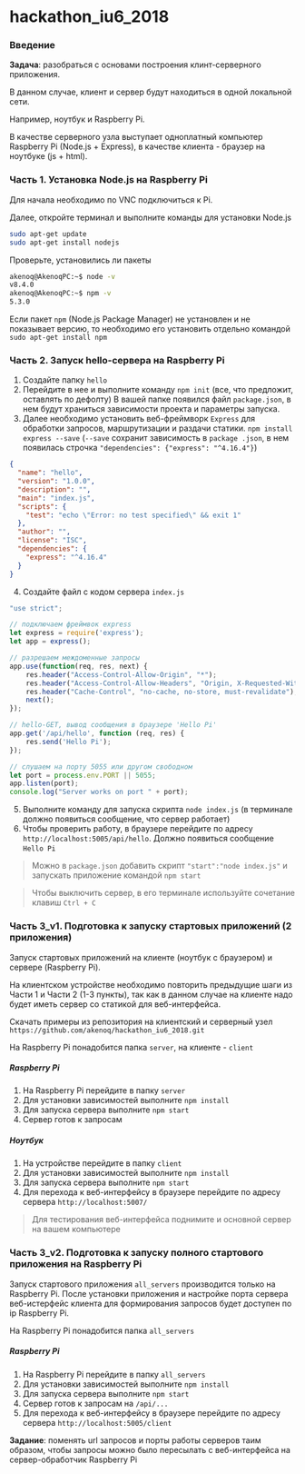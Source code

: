 # hackathon_iu6_2018

### Введение

**Задача**: разобраться с основами построения клинт-серверного приложения.

В данном случае, клиент и сервер будут находиться в одной локальной сети.

Например, ноутбук и Raspberry Pi.

В качестве серверного узла выступает одноплатный компьютер Raspberry Pi (Node.js + Express),
в качестве клиента - браузер на ноутбуке (js + html).

### Часть 1. Установка Node.js на Raspberry Pi

Для начала необходимо по VNC подключиться к Pi.

Далее, откройте терминал и выполните команды для установки Node.js
```sh
sudo apt-get update
sudo apt-get install nodejs
```

Проверьте, установились ли пакеты
```sh
akenoq@AkenoqPC:~$ node -v
v8.4.0
akenoq@AkenoqPC:~$ npm -v
5.3.0
```

Если пакет `npm` (Node.js Package Manager) не установлен и не показывает версию,
то необходимо его установить отдельно командой `sudo apt-get install npm`

### Часть 2. Запуск hello-сервера на Raspberry Pi

1. Создайте папку `hello`
2. Перейдите в нее и выполните команду `npm init` (все, что предложит, оставлять по дефолту)
В вашей папке появился файл `package.json`, в нем будут храниться зависимости проекта и параметры запуска.
3. Далее необходимо установить веб-фреймворк `Express` для обработки запросов, маршрутизации и раздачи статики.
`npm install express --save` (`--save` сохранит зависимость в `package .json`, в нем появилась строчка `"dependencies": {"express": "^4.16.4"}`)

```json
{
  "name": "hello",
  "version": "1.0.0",
  "description": "",
  "main": "index.js",
  "scripts": {
    "test": "echo \"Error: no test specified\" && exit 1"
  },
  "author": "",
  "license": "ISC",
  "dependencies": {
    "express": "^4.16.4"
  }
}
```
4. Создайте файл с кодом сервера `index.js`

```js
"use strict";

// подключаем фреймвок express
let express = require('express');
let app = express();

// разрешаем междоменные запросы
app.use(function(req, res, next) {
    res.header("Access-Control-Allow-Origin", "*");
    res.header("Access-Control-Allow-Headers", "Origin, X-Requested-With, Content-Type, Accept");
    res.header("Cache-Control", "no-cache, no-store, must-revalidate");
    next();
});

// hello-GET, вывод сообщения в браузере 'Hello Pi'
app.get('/api/hello', function (req, res) {
    res.send('Hello Pi');
});

// слушаем на порту 5055 или другом свободном
let port = process.env.PORT || 5055;
app.listen(port);
console.log("Server works on port " + port);
```
5. Выполните команду для запуска скрипта `node index.js` (в терминале должно появиться сообщение, что сервер работает)
6. Чтобы проверить работу, в браузере перейдите по адресу `http://localhost:5005/api/hello`.
Должно появиться сообщение `Hello Pi`

> Можно в `package.json` добавить скрипт `"start":"node index.js"` и запускать приложение командой `npm start`

> Чтобы выключить сервер, в его терминале используйте сочетание клавиш `Ctrl + C`

### Часть 3_v1. Подготовка к запуску стартовых приложений (2 приложения)

Запуск стартовых приложений на клиенте (ноутбук с браузером) и сервере (Raspberry Pi).

На клиентском устройстве необходимо повторить предыдущие шаги из Части 1 и Части 2 (1-3 пункты),
так как в данном случае на клиенте надо будет иметь сервер со статикой для веб-интерфейса.

Скачать примеры из репозитория на клиентский и серверный узел `https://github.com/akenoq/hackathon_iu6_2018.git`

На Raspberry Pi понадобится папка `server`, на клиенте - `client`

##### Raspberry Pi
1. На Raspberry Pi перейдите в папку `server`
2. Для установки зависимостей выполните `npm install`
3. Для запуска сервера выполните `npm start`
4. Сервер готов к запросам

##### Ноутбук
1. На устройстве перейдите в папку `client`
2. Для установки зависимостей выполните `npm install`
3. Для запуска сервера выполните `npm start`
4. Для перехода к веб-интерфейсу в браузере перейдите по адресу сервера `http://localhost:5007/`

> Для тестирования веб-интерфейса поднимите и основной сервер на вашем компьютере

### Часть 3_v2. Подготовка к запуску полного стартового приложения на Raspberry Pi

Запуск стартового приложения `all_servers` производится только на Raspberry Pi. 
После установки приложения и настройке порта сервера веб-истерфейс клиента для формирования запросов
будет доступен по ip Raspberry Pi.

На Raspberry Pi понадобится папка `all_servers`

##### Raspberry Pi
1. На Raspberry Pi перейдите в папку `all_servers`
2. Для установки зависимостей выполните `npm install`
3. Для запуска сервера выполните `npm start`
4. Сервер готов к запросам на `/api/...`
5. Для перехода к веб-интерфейсу в браузере перейдите по адресу сервера `http://localhost:5005/client`

**Задание**: поменять url запросов и порты работы серверов таим образом,
чтобы запросы можно было пересылать с веб-интерфейса на сервер-обработчик Raspberry Pi